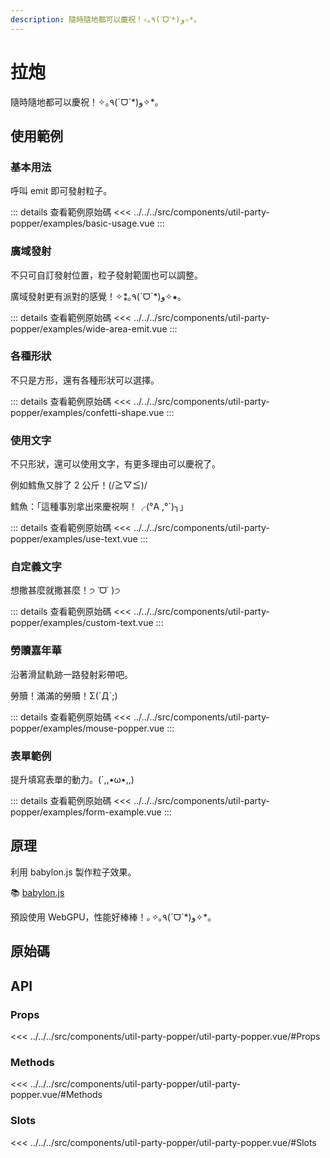 ```yaml
---
description: 隨時隨地都可以慶祝！✧｡٩(ˊᗜˋ*)و✧*｡
---
```


<script setup>
import SourceLinkList from '../../../src/components/source-link-list.vue'

import BasicUsage from '../../../src/components/util-party-popper/examples/basic-usage.vue'
import WideAreaEmit from '../../../src/components/util-party-popper/examples/wide-area-emit.vue'
import MousePopper from '../../../src/components/util-party-popper/examples/mouse-popper.vue'
import ConfettiShape from '../../../src/components/util-party-popper/examples/confetti-shape.vue'
import UseText from '../../../src/components/util-party-popper/examples/use-text.vue'
import CustomText from '../../../src/components/util-party-popper/examples/custom-text.vue'
import FormExample from '../../../src/components/util-party-popper/examples/form-example.vue'
</script>

# 拉炮 <Badge type="info" text="util" />

隨時隨地都可以慶祝！✧｡٩(ˊᗜˋ*)و✧*｡

## 使用範例

### 基本用法

呼叫 emit 即可發射粒子。

<basic-usage/>

::: details 查看範例原始碼
<<< ../../../src/components/util-party-popper/examples/basic-usage.vue
:::

### 廣域發射

不只可自訂發射位置，粒子發射範圍也可以調整。

廣域發射更有派對的感覺！✧⁑｡٩(ˊᗜˋ*)و✧⁕｡

<wide-area-emit/>

::: details 查看範例原始碼
<<< ../../../src/components/util-party-popper/examples/wide-area-emit.vue
:::

### 各種形狀

不只是方形，還有各種形狀可以選擇。

<confetti-shape/>

::: details 查看範例原始碼
<<< ../../../src/components/util-party-popper/examples/confetti-shape.vue
:::

### 使用文字

不只形狀，還可以使用文字，有更多理由可以慶祝了。

例如鱈魚又胖了 2 公斤！(/≧▽≦)/

<use-text/>

鱈魚：「這種事別拿出來慶祝啊！╭(°A ,°`)╮」

::: details 查看範例原始碼
<<< ../../../src/components/util-party-popper/examples/use-text.vue
:::

### 自定義文字

想撒甚麼就撒甚麼！੭ ˙ᗜ˙ )੭

<custom-text/>

::: details 查看範例原始碼
<<< ../../../src/components/util-party-popper/examples/custom-text.vue
:::

### 勞贖嘉年華

沿著滑鼠軌跡一路發射彩帶吧。

勞贖！滿滿的勞贖！Σ(ˊДˋ;)

<mouse-popper/>

::: details 查看範例原始碼
<<< ../../../src/components/util-party-popper/examples/mouse-popper.vue
:::

### 表單範例

提升填寫表單的動力。(´,,•ω•,,)

<form-example class="h-[70vh]"/>

::: details 查看範例原始碼
<<< ../../../src/components/util-party-popper/examples/form-example.vue
:::

## 原理

利用 babylon.js 製作粒子效果。

📚 [babylon.js](https://doc.babylonjs.com/)

預設使用 WebGPU，性能好棒棒！*｡✧*｡٩(ˊᗜˋ*)و✧*｡

## 原始碼

<source-link-list name="util-party-popper"/>

## API

### Props

<<< ../../../src/components/util-party-popper/util-party-popper.vue/#Props

### Methods

<<< ../../../src/components/util-party-popper/util-party-popper.vue/#Methods

### Slots

<<< ../../../src/components/util-party-popper/util-party-popper.vue/#Slots
